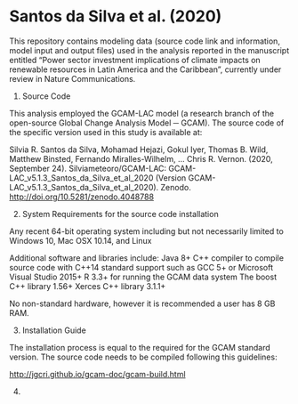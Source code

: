 # Santos da Silva et al. (2020)

This repository contains modeling data (source code link and information, model input and output files) used in the analysis reported in the manuscript entitled “Power sector investment implications of climate impacts on renewable resources in Latin America and the Caribbean”, currently under review in Nature Communications. 

1) Source Code

This analysis employed the GCAM-LAC model (a research branch of the open-source Global Change Analysis Model ─ GCAM). The source code of the specific version used in this study is available at:

Silvia R. Santos da Silva, Mohamad Hejazi, Gokul Iyer, Thomas B. Wild, Matthew Binsted, Fernando Miralles-Wilhelm, … Chris R. Vernon. (2020, September 24). Silviameteoro/GCAM-LAC: GCAM-LAC_v5.1.3_Santos_da_Silva_et_al_2020 (Version GCAM-LAC_v5.1.3_Santos_da_Silva_et_al_2020). Zenodo. http://doi.org/10.5281/zenodo.4048788

2) System Requirements for the source code installation

Any recent 64-bit operating system including but not necessarily limited to Windows 10, Mac OSX 10.14, and Linux

Additional software and libraries include:
Java 8+
C++ compiler to compile source code with C++14 standard support such as GCC 5+ or Microsoft Visual Studio 2015+
R 3.3+ for running the GCAM data system
The boost C++ library 1.56+
Xerces C++ library 3.1.1+

No non-standard hardware, however it is recommended a user has 8 GB RAM.

3) Installation Guide

The installation process is equal to the required for the GCAM standard version. The source code needs to be compiled following this guidelines:

http://jgcri.github.io/gcam-doc/gcam-build.html

4) 

